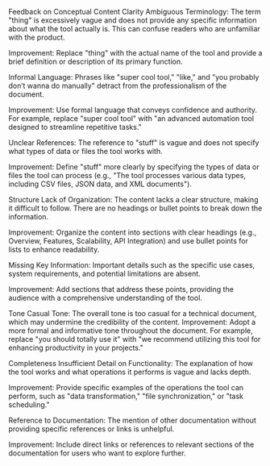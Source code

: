 Feedback on Conceptual Content
Clarity
Ambiguous Terminology: The term "thing" is excessively vague and does not provide any specific information about what the tool actually is. This can confuse readers who are unfamiliar with the product. 


Improvement: Replace "thing" with the actual name of the tool and provide a brief definition or description of its primary function.

Informal Language: Phrases like "super cool tool," "like," and "you probably don’t wanna do manually" detract from the professionalism of the document. 


Improvement: Use formal language that conveys confidence and authority. For example, replace "super cool tool" with "an advanced automation tool designed to streamline repetitive tasks."

Unclear References: The reference to "stuff" is vague and does not specify what types of data or files the tool works with. 


Improvement: Define "stuff" more clearly by specifying the types of data or files the tool can process (e.g., "The tool processes various data types, including CSV files, JSON data, and XML documents").

Structure
Lack of Organization: The content lacks a clear structure, making it difficult to follow. There are no headings or bullet points to break down the information.


Improvement: Organize the content into sections with clear headings (e.g., Overview, Features, Scalability, API Integration) and use bullet points for lists to enhance readability.

Missing Key Information: Important details such as the specific use cases, system requirements, and potential limitations are absent.


Improvement: Add sections that address these points, providing the audience with a comprehensive understanding of the tool.

Tone
Casual Tone: The overall tone is too casual for a technical document, which may undermine the credibility of the content.
Improvement: Adopt a more formal and informative tone throughout the document. For example, replace "you should totally use it" with "we recommend utilizing this tool for enhancing productivity in your projects."

Completeness
Insufficient Detail on Functionality: The explanation of how the tool works and what operations it performs is vague and lacks depth.


Improvement: Provide specific examples of the operations the tool can perform, such as "data transformation," "file synchronization," or "task scheduling."

Reference to Documentation: The mention of other documentation without providing specific references or links is unhelpful.


Improvement: Include direct links or references to relevant sections of the documentation for users who want to explore further.